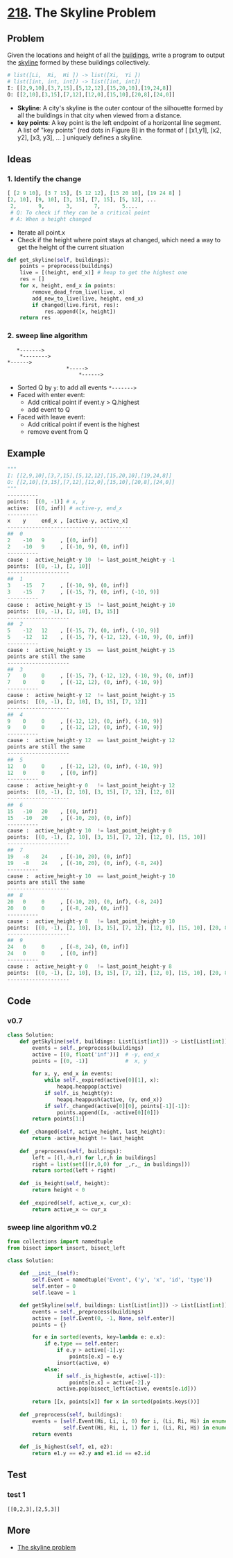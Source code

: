 # [218](https://leetcode.com/problems/the-skyline-problem/). The Skyline Problem

## Problem

Given the locations and height of all the [buildings](https://i.imgur.com/hn3ScjA.png), write a program to output the [skyline](https://i.imgur.com/gywyDNu.png) formed by these buildings collectively.

``` python
# list([Li,  Ri,  Hi ]) -> list([Xi,  Yi ])
# list([int, int, int]) -> list([int, int])
I: [[2,9,10],[3,7,15],[5,12,12],[15,20,10],[19,24,8]]
O: [[2,10],[3,15],[7,12],[12,0],[15,10],[20,8],[24,0]]
```

* **Skyline**: A city's skyline is the outer contour of the silhouette formed by all the buildings in that city when viewed from a distance.
* **key points**: A key point is the left endpoint of a horizontal line segment. A list of "key points" (red dots in Figure B) in the format of [ [x1,y1], [x2, y2], [x3, y3], ... ] uniquely defines a skyline. 

## Ideas

### 1. Identify the change

``` python 
[ [2 9 10], [3 7 15], [5 12 12], [15 20 10], [19 24 8] ] 
[2, 10], [9, 10], [3, 15], [7, 15], [5, 12], ...
 2,       9,       3,       7,       5....  
 # Q: To check if they can be a critical point
 # A: When a height changed
```

* Iterate all point.x 
* Check if the height where point stays at changed, which need a way to get the height of the current situation   

``` python 
def get_skyline(self, buildings):
	points = preprocess(buildings)
	live = [(height, end_x)] # heap to get the highest one
	res = []
	for x, height, end_x in points:
		remove_dead_from_live(live, x)
		add_new_to_live(live, height, end_x)
		if changed(live.first, res): 
			res.append([x, height])
	return res
```

### 2. sweep line algorithm 

```
   *------->
    *-------->
*------>
                   *----->
                       *------>
```

* Sorted Q by `y`: to add all events `*------->`
* Faced with enter event: 
	* Add critical point if event.y > Q.highest
	* add event to Q 
* Faced with leave event:
	* Add critical point if event is the highest
	* remove event from Q

## Example 

``` python
"""
I: [[2,9,10],[3,7,15],[5,12,12],[15,20,10],[19,24,8]] 
O: [[2,10],[3,15],[7,12],[12,0],[15,10],[20,8],[24,0]]
"""
----------
points:  [(0, -1)] # x, y
active:  [(0, inf)] # active-y, end_x
----------
x    y     end_x , [active-y, active_x]          
----------------------------------------
##  0
2    -10   9     , [(0, inf)]                    
2    -10   9     , [(-10, 9), (0, inf)]          
----------
cause :  active_height-y 10  != last_point_height-y -1  
points:  [(0, -1), [2, 10]]
--------------------
##  1
3    -15   7     , [(-10, 9), (0, inf)]          
3    -15   7     , [(-15, 7), (0, inf), (-10, 9)]
----------
cause :  active_height-y 15  != last_point_height-y 10  
points:  [(0, -1), [2, 10], [3, 15]]
--------------------
##  2
5    -12   12    , [(-15, 7), (0, inf), (-10, 9)]
5    -12   12    , [(-15, 7), (-12, 12), (-10, 9), (0, inf)]
----------
cause :  active_height-y 15  == last_point_height-y 15  
points are still the same
--------------------
##  3
7    0     0     , [(-15, 7), (-12, 12), (-10, 9), (0, inf)]
7    0     0     , [(-12, 12), (0, inf), (-10, 9)]
----------
cause :  active_height-y 12  != last_point_height-y 15  
points:  [(0, -1), [2, 10], [3, 15], [7, 12]]
--------------------
##  4
9    0     0     , [(-12, 12), (0, inf), (-10, 9)]
9    0     0     , [(-12, 12), (0, inf), (-10, 9)]
----------
cause :  active_height-y 12  == last_point_height-y 12  
points are still the same
--------------------
##  5
12   0     0     , [(-12, 12), (0, inf), (-10, 9)]
12   0     0     , [(0, inf)]                    
----------
cause :  active_height-y 0   != last_point_height-y 12  
points:  [(0, -1), [2, 10], [3, 15], [7, 12], [12, 0]]
--------------------
##  6
15   -10   20    , [(0, inf)]                    
15   -10   20    , [(-10, 20), (0, inf)]         
----------
cause :  active_height-y 10  != last_point_height-y 0   
points:  [(0, -1), [2, 10], [3, 15], [7, 12], [12, 0], [15, 10]]
--------------------
##  7
19   -8    24    , [(-10, 20), (0, inf)]         
19   -8    24    , [(-10, 20), (0, inf), (-8, 24)]
----------
cause :  active_height-y 10  == last_point_height-y 10  
points are still the same
--------------------
##  8
20   0     0     , [(-10, 20), (0, inf), (-8, 24)]
20   0     0     , [(-8, 24), (0, inf)]          
----------
cause :  active_height-y 8   != last_point_height-y 10  
points:  [(0, -1), [2, 10], [3, 15], [7, 12], [12, 0], [15, 10], [20, 8]]
--------------------
##  9
24   0     0     , [(-8, 24), (0, inf)]          
24   0     0     , [(0, inf)]                    
----------
cause :  active_height-y 0   != last_point_height-y 8   
points:  [(0, -1), [2, 10], [3, 15], [7, 12], [12, 0], [15, 10], [20, 8], [24, 0]]
--------------------
```

## Code 

### v0.7

``` python
class Solution:
    def getSkyline(self, buildings: List[List[int]]) -> List[List[int]]:
        events = self._preprocess(buildings)
        active = [(0, float('inf'))]  # -y, end_x
        points = [(0, -1)]            #  x, y
        
        for x, y, end_x in events:
            while self._expired(active[0][1], x):
                heapq.heappop(active)
            if self._is_height(y): 
                heapq.heappush(active, (y, end_x))
            if self._changed(active[0][0], points[-1][-1]):
                points.append([x, -active[0][0]])
        return points[1:]
    
    def _changed(self, active_height, last_height):
        return -active_height != last_height
    
    def _preprocess(self, buildings):
        left = [(l,-h,r) for l,r,h in buildings]
        right = list(set([(r,0,0) for _,r,_ in buildings]))
        return sorted(left + right)
    
    def _is_height(self, height):
        return height < 0
    
    def _expired(self, active_x, cur_x):
        return active_x <= cur_x     
```

### sweep line algorithm v0.2

``` python
from collections import namedtuple
from bisect import insort, bisect_left

class Solution:
    
    def __init__(self):
        self.Event = namedtuple('Event', ('y', 'x', 'id', 'type'))
        self.enter = 0
        self.leave = 1

    def getSkyline(self, buildings: List[List[int]]) -> List[List[int]]:
        events = self._preprocess(buildings)
        active = [self.Event(0, -1, None, self.enter)]
        points = {}

        for e in sorted(events, key=lambda e: e.x):
            if e.type == self.enter:
                if e.y > active[-1].y: 
                    points[e.x] = e.y
                insort(active, e)
            else:
                if self._is_highest(e, active[-1]): 
                    points[e.x] = active[-2].y
                active.pop(bisect_left(active, events[e.id]))
                
        return [[x, points[x]] for x in sorted(points.keys())]
    
    def _preprocess(self, buildings):
        events = [self.Event(Hi, Li, i, 0) for i, (Li, Ri, Hi) in enumerate(buildings)] + [
                  self.Event(Hi, Ri, i, 1) for i, (Li, Ri, Hi) in enumerate(buildings)]
        return events
    
    def _is_highest(self, e1, e2):
        return e1.y == e2.y and e1.id == e2.id
```

## Test

### test 1

```
[[0,2,3],[2,5,3]]
```

## More 

* [The skyline problem](https://briangordon.github.io/2014/08/the-skyline-problem.html)